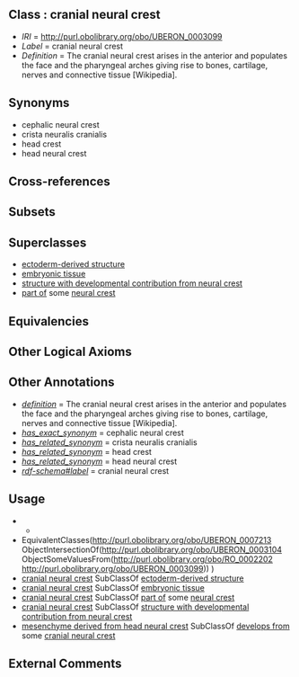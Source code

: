 
## Class : cranial neural crest

 * *IRI* = http://purl.obolibrary.org/obo/UBERON_0003099
 * *Label* = cranial neural crest
 * *Definition* = The cranial neural crest arises in the anterior and populates the face and the pharyngeal arches giving rise to bones, cartilage, nerves and connective tissue [Wikipedia].

## Synonyms

 * cephalic neural crest
 * crista neuralis cranialis
 * head crest
 * head neural crest

## Cross-references


## Subsets


## Superclasses

 * [ectoderm-derived structure](../../UBERON/21/UBERON_0004121.md)
 * [embryonic tissue](../../UBERON/91/UBERON_0005291.md)
 * [structure with developmental contribution from neural crest](../../UBERON/14/UBERON_0010314.md)
 * [part of](../../BFO/50/BFO_0000050.md) some [neural crest](../../UBERON/42/UBERON_0002342.md)

## Equivalencies


## Other Logical Axioms


## Other Annotations

 * *[definition](../../IAO/15/IAO_0000115.md)* = The cranial neural crest arises in the anterior and populates the face and the pharyngeal arches giving rise to bones, cartilage, nerves and connective tissue [Wikipedia].
 * *[has_exact_synonym](../../ym/oboInOwl#hasExactSynonym.md)* = cephalic neural crest
 * *[has_related_synonym](../../ym/oboInOwl#hasRelatedSynonym.md)* = crista neuralis cranialis
 * *[has_related_synonym](../../ym/oboInOwl#hasRelatedSynonym.md)* = head crest
 * *[has_related_synonym](../../ym/oboInOwl#hasRelatedSynonym.md)* = head neural crest
 * *[rdf-schema#label](../../el/rdf-schema#label.md)* = cranial neural crest

## Usage

 * -
 * EquivalentClasses(<http://purl.obolibrary.org/obo/UBERON_0007213> ObjectIntersectionOf(<http://purl.obolibrary.org/obo/UBERON_0003104> ObjectSomeValuesFrom(<http://purl.obolibrary.org/obo/RO_0002202> <http://purl.obolibrary.org/obo/UBERON_0003099>)) )
 * [cranial neural crest](../../UBERON/99/UBERON_0003099.md) SubClassOf [ectoderm-derived structure](../../UBERON/21/UBERON_0004121.md)
 * [cranial neural crest](../../UBERON/99/UBERON_0003099.md) SubClassOf [embryonic tissue](../../UBERON/91/UBERON_0005291.md)
 * [cranial neural crest](../../UBERON/99/UBERON_0003099.md) SubClassOf [part of](../../BFO/50/BFO_0000050.md) some [neural crest](../../UBERON/42/UBERON_0002342.md)
 * [cranial neural crest](../../UBERON/99/UBERON_0003099.md) SubClassOf [structure with developmental contribution from neural crest](../../UBERON/14/UBERON_0010314.md)
 * [mesenchyme derived from head neural crest](../../UBERON/13/UBERON_0007213.md) SubClassOf [develops from](../../RO/02/RO_0002202.md) some [cranial neural crest](../../UBERON/99/UBERON_0003099.md)

## External Comments


